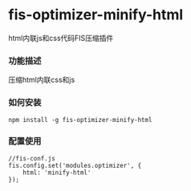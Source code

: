 # fis-optimizer-minify-html

html内联js和css代码FIS压缩插件

### 功能描述

压缩html内联css和js

### 如何安装

```
npm install -g fis-optimizer-minify-html
```

### 配置使用

```
//fis-conf.js
fis.config.set('modules.optimizer', {
	html: 'minify-html'
});
```